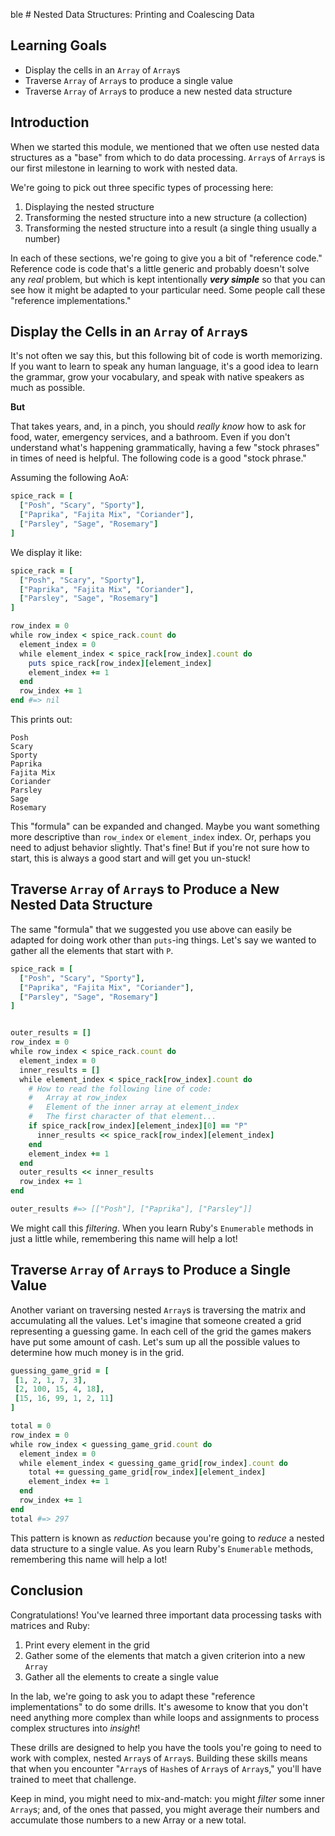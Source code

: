 ble # Nested Data Structures: Printing and Coalescing Data

## Learning Goals

* Display the cells in an `Array` of `Array`s
* Traverse `Array` of `Array`s to produce a single value
* Traverse `Array` of `Array`s to produce a new nested data structure

## Introduction

When we started this module, we mentioned that we often use nested data
structures as a "base" from which to do data processing. `Array`s of `Array`s
is our first milestone in learning to work with nested data.

We're going to pick out three specific types of processing here:

1. Displaying the nested structure
1. Transforming the nested structure into a new structure (a collection)
1. Transforming the nested structure into a result (a single thing usually a number)

In each of these sections, we're going to give you a bit of "reference code."
Reference code is code that's a little generic and probably doesn't solve any
_real_ problem, but which is kept intentionally ***very simple*** so that you
can see how it might be adapted to your particular need. Some people call these
"reference implementations."

## Display the Cells in an `Array` of `Array`s

It's not often we say this, but this following bit of code is worth memorizing.
If you want to learn to speak any human language, it's a good idea to learn the
grammar, grow your vocabulary, and speak with native speakers as much as
possible.

**But**

That takes years, and, in a pinch, you should _really know_ how to ask for
food, water, emergency services, and a bathroom. Even if you don't understand
what's happening grammatically, having a few "stock phrases" in times of need
is helpful.  The following code is a good "stock phrase."

Assuming the following AoA:

```ruby
spice_rack = [
  ["Posh", "Scary", "Sporty"],
  ["Paprika", "Fajita Mix", "Coriander"],
  ["Parsley", "Sage", "Rosemary"]
]
```

We display it like:

```ruby
spice_rack = [
  ["Posh", "Scary", "Sporty"],
  ["Paprika", "Fajita Mix", "Coriander"],
  ["Parsley", "Sage", "Rosemary"]
]

row_index = 0
while row_index < spice_rack.count do
  element_index = 0
  while element_index < spice_rack[row_index].count do
    puts spice_rack[row_index][element_index]
    element_index += 1
  end
  row_index += 1
end #=> nil
```

This prints out:

```text
Posh
Scary
Sporty
Paprika
Fajita Mix
Coriander
Parsley
Sage
Rosemary
```

This "formula" can be expanded and changed. Maybe you want something more
descriptive than `row_index` or `element_index` index. Or, perhaps you need to
adjust behavior slightly. That's fine! But if you're not sure how to start,
this is always a good start and will get you un-stuck!

## Traverse `Array` of `Array`s to Produce a New Nested Data Structure

The same "formula" that we suggested you use above can easily be adapted for
doing work other than `puts`-ing things. Let's say we wanted to gather all the
elements that start with `P`.

```ruby
spice_rack = [
  ["Posh", "Scary", "Sporty"],
  ["Paprika", "Fajita Mix", "Coriander"],
  ["Parsley", "Sage", "Rosemary"]
]


outer_results = []
row_index = 0
while row_index < spice_rack.count do
  element_index = 0
  inner_results = []
  while element_index < spice_rack[row_index].count do
    # How to read the following line of code:
    #   Array at row_index
    #   Element of the inner array at element_index
    #   The first character of that element...
    if spice_rack[row_index][element_index][0] == "P"
      inner_results << spice_rack[row_index][element_index]
    end
    element_index += 1
  end
  outer_results << inner_results
  row_index += 1
end

outer_results #=> [["Posh"], ["Paprika"], ["Parsley"]]
```

We might call this _filtering_. When you learn Ruby's `Enumerable` methods in
just a little while, remembering this name will help a lot!

## Traverse `Array` of `Array`s to Produce a Single Value

Another variant on traversing nested `Array`s is traversing the matrix and
accumulating all the values. Let's imagine that someone created a grid
representing a guessing game. In each cell of the grid the games makers have
put some amount of cash. Let's sum up all the possible values to determine how
much money is in the grid.

```ruby
guessing_game_grid = [
 [1, 2, 1, 7, 3],
 [2, 100, 15, 4, 18],
 [15, 16, 99, 1, 2, 11]
]

total = 0
row_index = 0
while row_index < guessing_game_grid.count do
  element_index = 0
  while element_index < guessing_game_grid[row_index].count do
    total += guessing_game_grid[row_index][element_index]
    element_index += 1
  end
  row_index += 1
end
total #=> 297
```

This pattern is known as _reduction_ because you're going to _reduce_ a nested
data structure to a single value. As you learn Ruby's `Enumerable` methods,
remembering this name will help a lot!

## Conclusion

Congratulations! You've learned three important data processing tasks with
matrices and Ruby:

1. Print every element in the grid
1. Gather some of the elements that match a given criterion into a new `Array`
1. Gather all the elements to create a single value

In the lab, we're going to ask you to adapt these "reference implementations"
to do some drills. It's awesome to know that you don't need anything more
complex than while loops and assignments to process complex structures into
_insight_!

These drills are designed to help you have the tools you're going to need to
work with complex, nested `Array`s of `Array`s. Building these skills means
that when you encounter "`Array`s of `Hash`es of `Array`s of `Array`s," you'll
have trained to meet that challenge.

Keep in mind, you might need to mix-and-match: you might _filter_ some inner
`Array`s; and, of the ones that passed, you might average their numbers and
accumulate those numbers to a new Array or a new total.
